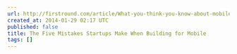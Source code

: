 ```yaml
---
url: http://firstround.com/article/What-you-think-you-know-about-mobile-engineering-is-wrong
created_at: 2014-01-29 02:17 UTC
published: false
title: The Five Mistakes Startups Make When Building for Mobile
tags: []
---
```



